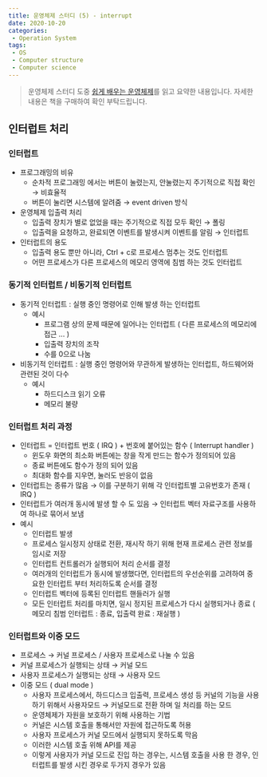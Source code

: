 ```yaml
---
title: 운영체제 스터디 (5) - interrupt
date: 2020-10-20
categories:
 - Operation System
tags:
 - OS
 - Computer structure
 - Computer science
---
```


> 운영체제 스터디 도중 [쉽게 배우는 운영체제](http://www.yes24.com/Product/Goods/62054527)를 읽고 요약한 내용입니다. 자세한 내용은 책을 구매하여 확인 부탁드립니다. 

<!-- more -->

## 인터럽트 처리

### 인터럽트

- 프로그래밍의 비유
    - 순차적 프로그래밍 에서는 버튼이 눌렸는지, 안눌렸는지 주기적으로 직접 확인 → 비효율적
    - 버튼이 눌리면 시스템에 알려줌 → event driven 방식
- 운영체제 입출력 처리
    - 입출력 장치가 별로 없었을 때는 주기적으로 직접 모두 확인 → 폴링
    - 입출력을 요청하고, 완료되면 이벤트를 발생시켜 이벤트를 알림 → 인터럽트
- 인터럽트의 용도
    - 입출력 용도 뿐만 아니라, Ctrl + c로 프로세스 멈추는 것도 인터럽트
    - 어떤 프로세스가 다른 프로세스의 메모리 영역에 침범 하는 것도 인터럽트

### 동기적 인터럽트 / 비동기적 인터럽트

- 동기적 인터럽트 : 실행 중인 명령어로 인해 발생 하는 인터럽트
    - 예시
        - 프로그램 상의 문제 때문에 일어나는 인터럽트 ( 다른 프로세스의 메모리에 접근 ... )
        - 입출력 장치의 조작
        - 수를 0으로 나눔
- 비동기적 인터럽트 : 실행 중인 명령어와 무관하게 발생하는 인터럽트, 하드웨어와 관련된 것이 다수
    - 예시
        - 하드디스크 읽기 오류
        - 메모리 불량

### 인터럽트 처리 과정

- 인터럽트 = 인터럽트 번호 ( IRQ ) + 번호에 붙어있는 함수 ( Interrupt handler )
    - 윈도우 화면의 최소화 버튼에는 창을 작게 만드는 함수가 정의되어 있음
    - 종료 버튼에도 함수가 정의 되어 있음
    - 최대화 함수를 지우면, 눌러도 반응이 없음
- 인터럽트는 종류가 많음 → 이를 구분하기 위해 각 인터럽트별 고유번호가 존재 ( IRQ )
- 인터럽트가 여러개 동시에 발생 할 수 도 있음 → 인터럽트 벡터 자료구조를 사용하여 하나로 묶어서 보냄
- 예시
    - 인터럽트 발생
    - 프로세스 일시정지 상태로 전환, 재시작 하기 위해 현재 프로세스 관련 정보를 임시로 저장
    - 인터럽트 컨트롤러가 실행되어 처리 순서를 결정
    - 여러개의 인터럽트가 동시에 발생했다면, 인터럽트의 우선순위를 고려하여 중요한 인터럽트 부터 처리하도록 순서를 결정
    - 인터럽트 벡터에 등록된 인터럽트 핸들러가 실행
    - 모든 인터럽트 처리를 마치면, 일시 정지된 프로세스가 다시 실행되거나 종료 ( 메모리 침범 인터럽트 : 종료, 입출력 완료 : 재실행 )

### 인터럽트와 이중 모드

- 프로세스 → 커널 프로세스 / 사용자 프로세스로 나눌 수 있음
- 커널 프로세스가 실행되는 상태 → 커널 모드
- 사용자 프로세스가 실행되는 상태 → 사용자 모드
- 이중 모드 ( dual mode )
    - 사용자 프로세스에서, 하드디스크 입출력, 프로세스 생성 등 커널의 기능을 사용하기 위해서 사용자모드 → 커널모드로 전환 하며 일 처리를 하는 모드
    - 운영체제가 자원을 보호하기 위해 사용하는 기법
    - 커널은 시스템 호출을 통해서만 자원에 접근하도록 허용
    - 사용자 프로세스가 커널 모드에서 실행되지 못하도록 막음
    - 이러한 시스템 호출 위해 API를 제공
    - 이렇게 사용자가 커널 모드로 진입 하는 경우는, 시스템 호출을 사용 한 경우, 인터럽트를 발생 시킨 경우로 두가지 경우가 있음